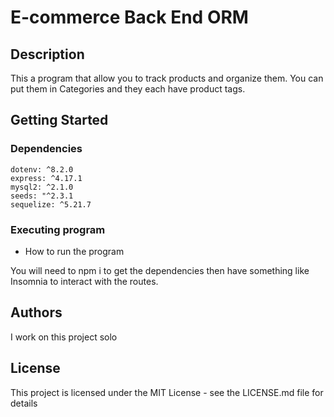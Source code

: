 # E-commerce Back End ORM

## Description

This a program that allow you to track products and organize them. You can put them in Categories and they each have product tags.
## Getting Started


### Dependencies
    dotenv: ^8.2.0
    express: ^4.17.1
    mysql2: ^2.1.0
    seeds: "^2.3.1
    sequelize: ^5.21.7
### Executing program

* How to run the program

You will need to npm i to get the dependencies then have something like Insomnia to interact with the routes.


## Authors

I work on this project solo


## License

This project is licensed under the MIT License - see the LICENSE.md file for details
